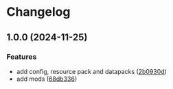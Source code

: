 # Changelog

## 1.0.0 (2024-11-25)


### Features

* add config, resource pack and datapacks ([2b0930d](https://github.com/valentimarco/Cobblemon-Sharp/commit/2b0930d5ec7aa0cbe7672aeb962cb6f7a1ab2293))
* add mods ([68db336](https://github.com/valentimarco/Cobblemon-Sharp/commit/68db33624cb1415c9f3dde1a382b5abf5f7e5fe6))

